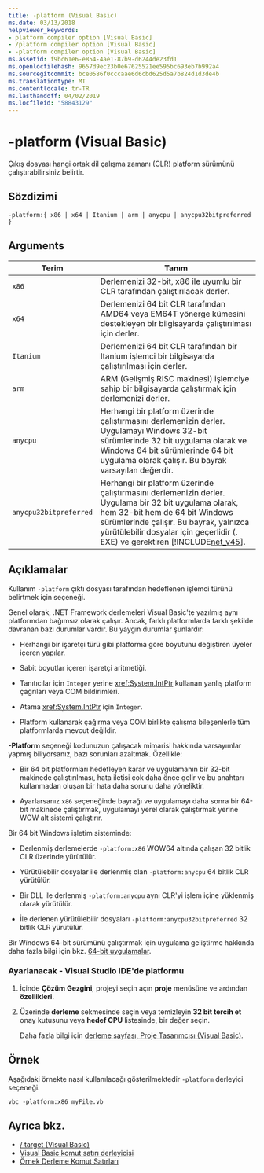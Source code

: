 ```yaml
---
title: -platform (Visual Basic)
ms.date: 03/13/2018
helpviewer_keywords:
- platform compiler option [Visual Basic]
- /platform compiler option [Visual Basic]
- -platform compiler option [Visual Basic]
ms.assetid: f9bc61e6-e854-4ae1-87b9-d6244de23fd1
ms.openlocfilehash: 9657d9ec23b0e67625521ee595bc693eb7b992a4
ms.sourcegitcommit: bce0586f0cccaae6d6cbd625d5a7b824d1d3de4b
ms.translationtype: MT
ms.contentlocale: tr-TR
ms.lasthandoff: 04/02/2019
ms.locfileid: "58843129"
---
```

# <a name="-platform-visual-basic"></a>-platform (Visual Basic)
Çıkış dosyası hangi ortak dil çalışma zamanı (CLR) platform sürümünü çalıştırabilirsiniz belirtir.  
  
## <a name="syntax"></a>Sözdizimi  
  
```  
-platform:{ x86 | x64 | Itanium | arm | anycpu | anycpu32bitpreferred }  
```  
  
## <a name="arguments"></a>Arguments  
  
|Terim|Tanım|  
|---|---|  
|`x86`|Derlemenizi 32-bit, x86 ile uyumlu bir CLR tarafından çalıştırılacak derler.|  
|`x64`|Derlemenizi 64 bit CLR tarafından AMD64 veya EM64T yönerge kümesini destekleyen bir bilgisayarda çalıştırılması için derler.|  
|`Itanium`|Derlemenizi 64 bit CLR tarafından bir Itanium işlemci bir bilgisayarda çalıştırılması için derler.|  
|`arm`|ARM (Gelişmiş RISC makinesi) işlemciye sahip bir bilgisayarda çalıştırmak için derlemenizi derler.|  
|`anycpu`|Herhangi bir platform üzerinde çalıştırmasını derlemenizin derler. Uygulamayı Windows 32-bit sürümlerinde 32 bit uygulama olarak ve Windows 64 bit sürümlerinde 64 bit uygulama olarak çalışır. Bu bayrak varsayılan değerdir.|  
|`anycpu32bitpreferred`|Herhangi bir platform üzerinde çalıştırmasını derlemenizin derler. Uygulama bir 32 bit uygulama olarak, hem 32-bit hem de 64 bit Windows sürümlerinde çalışır. Bu bayrak, yalnızca yürütülebilir dosyalar için geçerlidir (. EXE) ve gerektiren [!INCLUDE[net_v45](~/includes/net-v45-md.md)].|  
  
## <a name="remarks"></a>Açıklamalar  
 Kullanım `-platform` çıktı dosyası tarafından hedeflenen işlemci türünü belirtmek için seçeneği.  
  
 Genel olarak, .NET Framework derlemeleri Visual Basic'te yazılmış aynı platformdan bağımsız olarak çalışır. Ancak, farklı platformlarda farklı şekilde davranan bazı durumlar vardır. Bu yaygın durumlar şunlardır:  
  
-   Herhangi bir işaretçi türü gibi platforma göre boyutunu değiştiren üyeler içeren yapılar.  
  
-   Sabit boyutlar içeren işaretçi aritmetiği.  
  
-   Tanıtıcılar için `Integer` yerine <xref:System.IntPtr> kullanan yanlış platform çağrıları veya COM bildirimleri.  
  
-   Atama <xref:System.IntPtr> için `Integer`.  
  
-   Platform kullanarak çağırma veya COM birlikte çalışma bileşenlerle tüm platformlarda mevcut değildir.  
  
 **-Platform** seçeneği kodunuzun çalışacak mimarisi hakkında varsayımlar yapmış biliyorsanız, bazı sorunları azaltmak. Özellikle:  
  
-   Bir 64 bit platformları hedefleyen karar ve uygulamanın bir 32-bit makinede çalıştırılması, hata iletisi çok daha önce gelir ve bu anahtarı kullanmadan oluşan bir hata daha sorunu daha yöneliktir.  
  
-   Ayarlarsanız `x86` seçeneğinde bayrağı ve uygulamayı daha sonra bir 64-bit makinede çalıştırmak, uygulamayı yerel olarak çalıştırmak yerine WOW alt sistemi çalıştırır.  
  
 Bir 64 bit Windows işletim sisteminde:  
  
-   Derlenmiş derlemelerde `-platform:x86` WOW64 altında çalışan 32 bitlik CLR üzerinde yürütülür.  
  
-   Yürütülebilir dosyalar ile derlenmiş olan `-platform:anycpu` 64 bitlik CLR yürütülür.  
  
-   Bir DLL ile derlenmiş `-platform:anycpu` aynı CLR'yi işlem içine yüklenmiş olarak yürütülür.  
  
-   İle derlenen yürütülebilir dosyaları `-platform:anycpu32bitpreferred` 32 bitlik CLR yürütülür.  
  
 Bir Windows 64-bit sürümünü çalıştırmak için uygulama geliştirme hakkında daha fazla bilgi için bkz. [64-bit uygulamalar](../../../framework/64-bit-apps.md).  
  
### <a name="to-set--platform-in-the-visual-studio-ide"></a>Ayarlanacak - Visual Studio IDE'de platformu  
  
1.  İçinde **Çözüm Gezgini**, projeyi seçin açın **proje** menüsüne ve ardından **özellikleri**.  
  
2.  Üzerinde **derleme** sekmesinde seçin veya temizleyin **32 bit tercih et** onay kutusunu veya **hedef CPU** listesinde, bir değer seçin.  
  
     Daha fazla bilgi için [derleme sayfası, Proje Tasarımcısı (Visual Basic)](/visualstudio/ide/reference/compile-page-project-designer-visual-basic).  
  
## <a name="example"></a>Örnek  
 Aşağıdaki örnekte nasıl kullanılacağı gösterilmektedir `-platform` derleyici seçeneği.  
  
```console
vbc -platform:x86 myFile.vb  
```  
  
## <a name="see-also"></a>Ayrıca bkz.

- [/ target (Visual Basic)](target.md)
- [Visual Basic komut satırı derleyicisi](index.md)
- [Örnek Derleme Komut Satırları](sample-compilation-command-lines.md)
